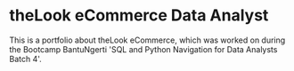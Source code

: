 # theLook eCommerce Data Analyst
This is a portfolio about theLook eCommerce, which was worked on during the Bootcamp BantuNgerti 'SQL and Python Navigation for Data Analysts Batch 4'.
